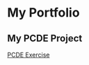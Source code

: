 # My Portfolio
## My PCDE Project
<a href="https://krishnapriyaravi.github.io/PCDE-Activity-9.1/"> PCDE Exercise </a>

